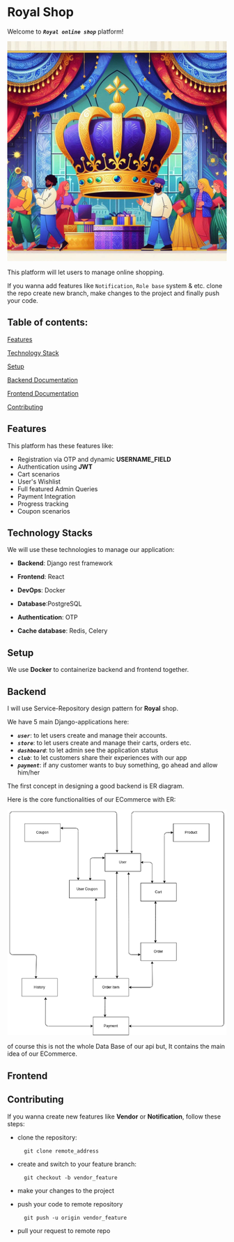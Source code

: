 # Royal Shop

Welcome to ***`Royal online shop`*** platform!

<img src="./preview/Royal Shop.jpg" />

This platform will let users to manage online shopping.

If you wanna add features like `Notification`, `Role base` system & etc. clone the repo create new branch, make changes to the project and finally push your code.

<h2>
Table of contents:
</h2>

<a href="#features">Features</a>  

<a href="#technology stacks">Technology Stack</a>  

<a href="#setup">Setup</a>  

<a href="#backend">Backend Documentation</a>  

<a href="#frontend">Frontend Documentation</a>  

<a href="#contributing">Contributing</a>  

## Features

This platform has these features like:

- Registration via OTP and dynamic **USERNAME_FIELD**
- Authentication using **JWT**
- Cart scenarios
- User's Wishlist
- Full featured Admin Queries
- Payment Integration
- Progress tracking
- Coupon scenarios

## Technology Stacks

We will use these technologies to manage our application:


- **Backend**: Django rest framework

- **Frontend**: React 

- **DevOps**: Docker

- **Database**:PostgreSQL

- **Authentication**: OTP 

- **Cache database**: Redis, Celery


## Setup

We use **Docker** to containerize backend and frontend together.

## Backend

I will use Service-Repository design pattern for **Royal** shop.

We have 5 main Django-applications here:
- ***`user`***: to let users create and manage their accounts.
- ***`store`***: to let users create and manage their carts, orders etc.
- ***`dashboard`***: to let admin see the application status
- ***`club`***: to let customers share their experiences with our app
- ***`payment`***: if any customer wants to buy something, go ahead and allow him/her

The first concept in designing a good backend is ER diagram.

Here is the core functionalities of our ECommerce with ER:

<img src="./preview/ecommerce.png" />

of course this is not the whole Data Base of our api but, It contains the main idea of our ECommerce.

## Frontend

## Contributing

If you wanna create new features like **Vendor** or **Notification**, follow these steps:

- clone the repository:

        git clone remote_address

- create and switch to your feature branch:

        git checkout -b vendor_feature

- make your changes to the project 

- push your code to remote repository

        git push -u origin vendor_feature

- pull your request to remote repo

